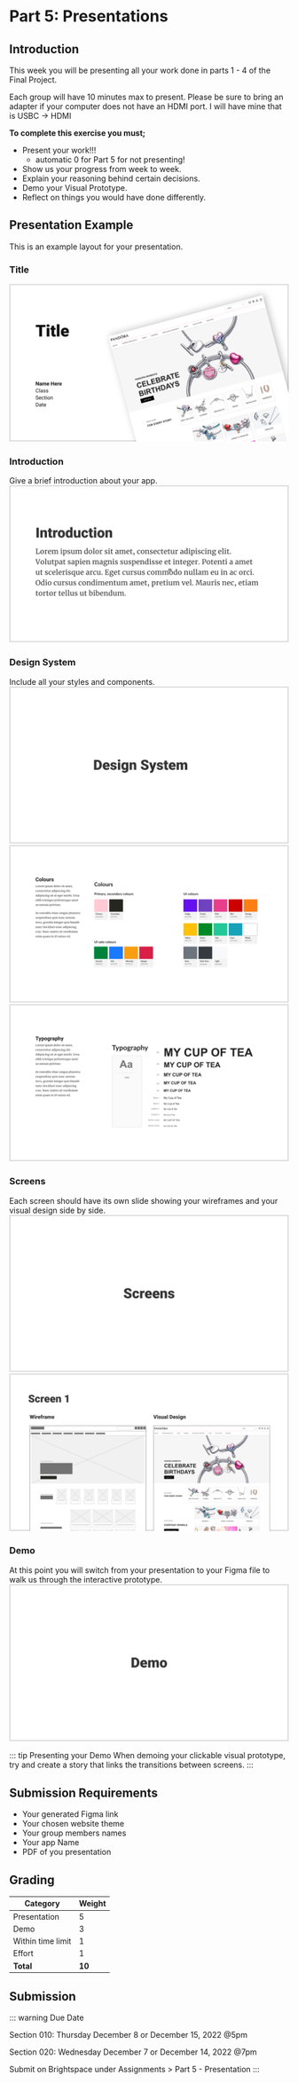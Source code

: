 # Part 5: Presentations

## Introduction

This week you will be presenting all your work done in parts 1 - 4 of the Final Project.

Each group will have 10 minutes max to present. Please be sure to bring an adapter if your computer does not have an HDMI port. I will have mine that is USBC -> HDMI

**To complete this exercise you must;**

- Present your work!!!
  - automatic 0 for Part 5 for not presenting!
- Show us your progress from week to week.
- Explain your reasoning behind certain decisions.
- Demo your Visual Prototype.
- Reflect on things you would have done differently.

## Presentation Example

This is an example layout for your presentation.

### Title

![Sample Slide](./assets/sample-slide-1.png)

### Introduction

Give a brief introduction about your app.
![Sample Slide](./assets/sample-slide-2.png)

### Design System

Include all your styles and components.
![Sample Slide](./assets/sample-slide-3.png)
![Sample Slide](./assets/sample-slide-4.png)
![Sample Slide](./assets/sample-slide-5.png)

### Screens

Each screen should have its own slide showing your wireframes and your visual design side by side.
![Sample Slide](./assets/sample-slide-6.png)
![Sample Slide](./assets/sample-slide-7.png)

### Demo

At this point you will switch from your presentation to your Figma file to walk us through the interactive prototype.
![Sample Slide](./assets/sample-slide-8.png)

::: tip Presenting your Demo
When demoing your clickable visual prototype, try and create a story that links the transitions between screens.
:::

## Submission Requirements

- Your generated Figma link
- Your chosen website theme
- Your group members names
- Your app Name
- PDF of you presentation

## Grading

| Category          | Weight |
| ----------------- | ------ |
| Presentation      | 5      |
| Demo              | 3      |
| Within time limit | 1      |
| Effort            | 1      |
| **Total**         | **10** |

## Submission

::: warning Due Date

Section 010: Thursday December 8 or December 15, 2022 @5pm

Section 020: Wednesday December 7 or December 14, 2022 @7pm

Submit on Brightspace under Assignments > Part 5 - Presentation
:::
